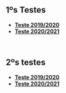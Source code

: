 ## 1ºs Testes
* [**Teste 2019/2020**](teste1_19-20.pdf)
* [**Teste 2020/2021**](teste1_20-21.pdf)

<br>

## 2ºs testes
* [**Teste 2019/2020**](teste2_19-20.pdf)
* [**Teste 2020/2021**](teste2_20-21.pdf)

